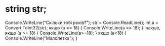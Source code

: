 
# string str;
Console.WriteLine("Скільки тобі років?");
str = Console.ReadLine();
int a = Convert.ToInt32(str);
якщо (a == 18)
{
    Console.WriteLine(a == 18);
}
інакше, якщо (a >= 18)
{
    Console.WriteLine(a>=18);
}
якщо (a<18)
{
    Console.WriteLine("Малолетка");
}
